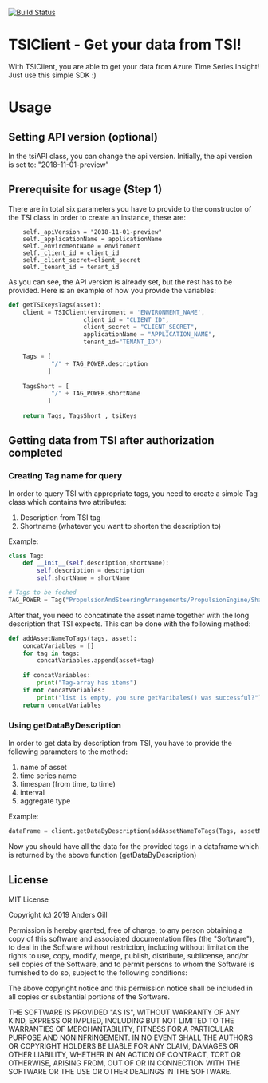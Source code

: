 [![Build Status](https://dev.azure.com/raalabs/One%20Operation%20Analytics%20Serving/_apis/build/status/RaaLabs.TSIClient?branchName=master)](https://dev.azure.com/raalabs/One%20Operation%20Analytics%20Serving/_build/latest?definitionId=8&branchName=master)

# TSIClient - Get your data from TSI!

With TSIClient, you are able to get your data from Azure Time Series Insight! Just use this simple SDK :)

# Usage

## Setting API version (optional)

In the tsiAPI class, you can change the api version.
Initially, the api version is set to: "2018-11-01-preview"

## Prerequisite for usage (Step 1)

There are in total six parameters you have to provide to the constructor of the TSI class in order to create an instance, these are:

        self._apiVersion = "2018-11-01-preview"
        self._applicationName = applicationName
        self._enviromentName = enviroment
        self._client_id = client_id
        self._client_secret=client_secret
        self._tenant_id = tenant_id

As you can see, the API version is already set, but the rest has to be provided.
Here is an example of how you provide the variables:

```python
def getTSIkeysTags(asset):
    client = TSIClient(enviroment = 'ENVIRONMENT_NAME',
                     client_id = "CLIENT_ID",
                     client_secret = "CLIENT_SECRET",
                     applicationName = "APPLICATION_NAME",
                     tenant_id="TENANT_ID")

    Tags = [
            "/" + TAG_POWER.description
           ]
   
    TagsShort = [
            "/" + TAG_POWER.shortName
           ]
    
    return Tags, TagsShort , tsiKeys
```

## Getting data from TSI after authorization completed

### Creating Tag name for query

In order to query TSI with appropriate tags, you need to create a simple Tag class which contains two attributes:

1. Description from TSI tag
2. Shortname (whatever you want to shorten the description to)

Example:

```python
class Tag:
    def __init__(self,description,shortName):
        self.description = description
        self.shortName = shortName

# Tags to be feched
TAG_POWER = Tag("PropulsionAndSteeringArrangements/PropulsionEngine/Shaft/ShaftPower+(kW)","ME_ShaftPower")
```

After that, you need to concatinate the asset name together with the long description that TSI expects.
This can be done with the following method:

```python
def addAssetNameToTags(tags, asset):
    concatVariables = []
    for tag in tags:
        concatVariables.append(asset+tag)
    
    if concatVariables:
        print("Tag-array has items")
    if not concatVariables:
        print("list is empty, you sure getVaribales() was successful?")
    return concatVariables
```

### Using getDataByDescription

In order to get data by description from TSI, you have to provide the following parameters to the method:

1. name of asset
2. time series name
3. timespan (from time, to time)
4. interval
5. aggregate type

Example: 

```python
dataFrame = client.getDataByDescription(addAssetNameToTags(Tags, assetName), TSName, timespan=[timeFrom,timeTo], interval=intervalRequested, aggregate=aggType)
```
Now you should have all the data for the provided tags in a dataframe which is returned by the above function (getDataByDescription)


License
----

MIT License

Copyright (c) 2019 Anders Gill

Permission is hereby granted, free of charge, to any person obtaining a copy
of this software and associated documentation files (the "Software"), to deal
in the Software without restriction, including without limitation the rights
to use, copy, modify, merge, publish, distribute, sublicense, and/or sell
copies of the Software, and to permit persons to whom the Software is
furnished to do so, subject to the following conditions:

The above copyright notice and this permission notice shall be included in all
copies or substantial portions of the Software.

THE SOFTWARE IS PROVIDED "AS IS", WITHOUT WARRANTY OF ANY KIND, EXPRESS OR
IMPLIED, INCLUDING BUT NOT LIMITED TO THE WARRANTIES OF MERCHANTABILITY,
FITNESS FOR A PARTICULAR PURPOSE AND NONINFRINGEMENT. IN NO EVENT SHALL THE
AUTHORS OR COPYRIGHT HOLDERS BE LIABLE FOR ANY CLAIM, DAMAGES OR OTHER
LIABILITY, WHETHER IN AN ACTION OF CONTRACT, TORT OR OTHERWISE, ARISING FROM,
OUT OF OR IN CONNECTION WITH THE SOFTWARE OR THE USE OR OTHER DEALINGS IN THE
SOFTWARE.


